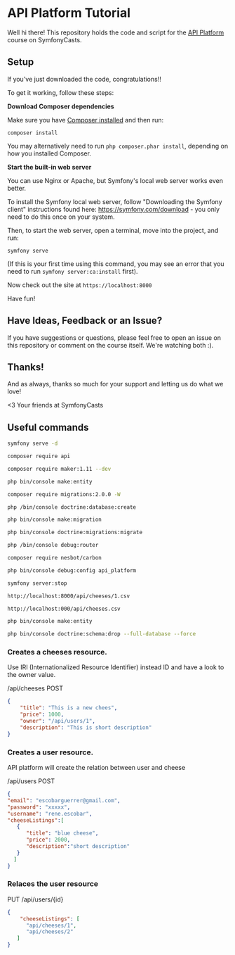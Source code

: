 # API Platform Tutorial

Well hi there! This repository holds the code and script
for the [API Platform](https://symfonycasts.com/screencast/api-platform) course on SymfonyCasts.

## Setup

If you've just downloaded the code, congratulations!!

To get it working, follow these steps:

**Download Composer dependencies**

Make sure you have [Composer installed](https://getcomposer.org/download/)
and then run:

```
composer install
```

You may alternatively need to run `php composer.phar install`, depending
on how you installed Composer.

**Start the built-in web server**

You can use Nginx or Apache, but Symfony's local web server
works even better.

To install the Symfony local web server, follow
"Downloading the Symfony client" instructions found
here: https://symfony.com/download - you only need to do this
once on your system.

Then, to start the web server, open a terminal, move into the
project, and run:

```
symfony serve
```

(If this is your first time using this command, you may see an
error that you need to run `symfony server:ca:install` first).

Now check out the site at `https://localhost:8000`

Have fun!

## Have Ideas, Feedback or an Issue?

If you have suggestions or questions, please feel free to
open an issue on this repository or comment on the course
itself. We're watching both :).

## Thanks!

And as always, thanks so much for your support and letting
us do what we love!

<3 Your friends at SymfonyCasts


## Useful commands

```bash
symfony serve -d

composer require api

composer require maker:1.11 --dev

php bin/console make:entity

composer require migrations:2.0.0 -W

php /bin/console doctrine:database:create

php bin/console make:migration

php bin/console doctrine:migrations:migrate

php /bin/console debug:router

composer require nesbot/carbon

php bin/console debug:config api_platform

symfony server:stop

http://localhost:8000/api/cheeses/1.csv

http://localhost:000/api/cheeses.csv

php bin/console make:entity

php bin/console doctrine:schema:drop --full-database --force
```

### Creates a cheeses resource.

Use IRI (Internationalized Resource Identifier) instead ID and have a look to the owner value.

/api/cheeses POST
```json
{
    "title": "This is a new chees",
    "price": 1000,
    "owner": "/api/users/1",
    "description": "This is short description"
}
```

### Creates a user resource.

API platform will create the relation between user and cheese

/api/users POST
```json
{
"email": "escobarguerrer@gmail.com",
"password": "xxxxx",
"username": "rene.escobar",
"cheeseListings":[
   {
      "title": "blue cheese",
      "price": 2000,
      "description":"short description"
   } 
  ]
}
```

### Relaces the user resource

PUT /api/users/{id}

```json
{
    "cheeseListings": [    
      "api/cheeses/1",
      "api/cheeses/2"    
   ]
}
```
